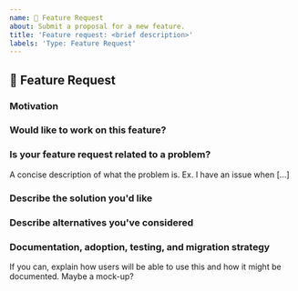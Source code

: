 ```yaml
---
name: 🚀 Feature Request
about: Submit a proposal for a new feature.
title: 'Feature request: <brief description>'
labels: 'Type: Feature Request'
---
```


## 🚀 Feature Request

<!-- A clear and concise description of what the feature is. -->

### Motivation

### Would like to work on this feature?

<!-- If you would like to implement a PR, we are more than happy to help you go through the process !-->

### Is your feature request related to a problem?

A concise description of what the problem is. Ex. I have an issue when [...]

### Describe the solution you'd like

### Describe alternatives you've considered

### Documentation, adoption, testing, and migration strategy

If you can, explain how users will be able to use this and how it might be documented. Maybe a mock-up?
